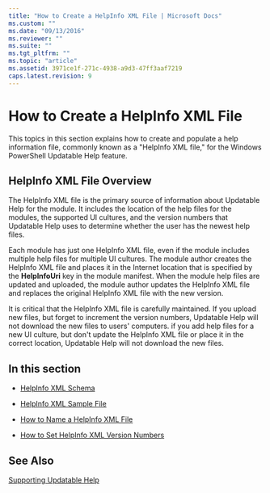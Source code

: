 ```yaml
---
title: "How to Create a HelpInfo XML File | Microsoft Docs"
ms.custom: ""
ms.date: "09/13/2016"
ms.reviewer: ""
ms.suite: ""
ms.tgt_pltfrm: ""
ms.topic: "article"
ms.assetid: 3971ce1f-271c-4938-a9d3-47ff3aaf7219
caps.latest.revision: 9
---
```

# How to Create a HelpInfo XML File

This topics in this section explains how to create and populate a help information file, commonly known as a "HelpInfo XML file," for the Windows PowerShell Updatable Help feature.

## HelpInfo XML File Overview

 The HelpInfo XML file is the primary source of information about Updatable Help for the module. It includes the location of the help files for the modules, the supported UI cultures, and the version numbers that Updatable Help uses to determine whether the user has the newest help files.

 Each module has just one HelpInfo XML file, even if the module includes multiple help files for multiple UI cultures. The module author creates the HelpInfo XML file and places it in the Internet location that is specified by the **HelpInfoUri** key in the module manifest. When the module help files are updated and uploaded, the module author updates the HelpInfo XML file and replaces the original HelpInfo XML file with the new version.

 It is critical that the HelpInfo XML file is carefully maintained. If you upload new files, but forget to increment the version numbers, Updatable Help will not download the new files to users' computers. if you add help files for a new UI culture, but don't update the HelpInfo XML file or place it in the correct location, Updatable Help will not download the new files.

## In this section

- [HelpInfo XML Schema](./helpinfo-xml-schema.md)

- [HelpInfo XML Sample File](./helpinfo-xml-sample-file.md)

- [How to Name a HelpInfo XML File](./how-to-name-a-helpinfo-xml-file.md)

- [How to Set HelpInfo XML Version Numbers](./how-to-set-helpinfo-xml-version-numbers.md)

## See Also

 [Supporting Updatable Help](./supporting-updatable-help.md)